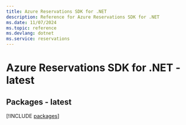```yaml
---
title: Azure Reservations SDK for .NET
description: Reference for Azure Reservations SDK for .NET
ms.date: 11/07/2024
ms.topic: reference
ms.devlang: dotnet
ms.service: reservations
---
```

# Azure Reservations SDK for .NET - latest
## Packages - latest
[!INCLUDE [packages](reservations-index.md)]